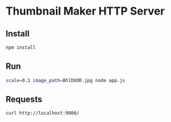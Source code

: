 # Thumbnail Maker HTTP Server

## Install

```bash
npm install
```

## Run

```bash
scale=0.1 image_path=BhlDUOR.jpg node app.js
```

## Requests

```bash
curl http://localhost:9000/
```